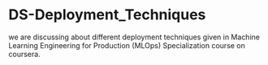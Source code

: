 # DS-Deployment_Techniques
we are discussing about different deployment techniques given in Machine Learning Engineering for Production (MLOps) Specialization course on coursera.

